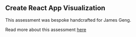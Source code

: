 ## Create React App Visualization

This assessment was bespoke handcrafted for James Geng.

Read more about this assessment [here](https://react.eogresources.com)
